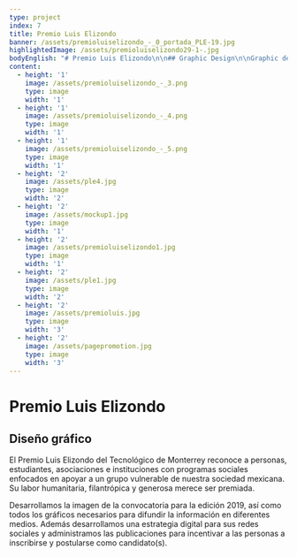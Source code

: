```yaml
---
type: project
index: 7
title: Premio Luis Elizondo
banner: /assets/premioluiselizondo_-_0_portada_PLE-19.jpg
highlightedImage: /assets/premioluiselizondo29-1-.jpg
bodyEnglish: "# Premio Luis Elizondo\n\n## Graphic Design\n\nGraphic design \r\n\nThe Premio Eugenio Garza Sada of Tecnológico de Monterrey recognizes students, people and institutions that developed social programs focused on bettering the lives of vulnerable communities in México. Thanks to their humanitarian, philanthropic and generous actions this event was created in order to give recognition to them. \r\n\nFor this project we developed the image for the announcement of the 2019 edition, furthermore, Katartico developed the necessary content to broadcast in different media networks. Additionally, we developed a digital strategy for social media and managed their social media networks with the objective of increasing the registration of candidates ."
content:
  - height: '1'
    image: /assets/premioluiselizondo_-_3.png
    type: image
    width: '1'
  - height: '1'
    image: /assets/premioluiselizondo_-_4.png
    type: image
    width: '1'
  - height: '1'
    image: /assets/premioluiselizondo_-_5.png
    type: image
    width: '1'
  - height: '2'
    image: /assets/ple4.jpg
    type: image
    width: '2'
  - height: '2'
    image: /assets/mockup1.jpg
    type: image
    width: '1'
  - height: '2'
    image: /assets/premioluiselizondo1.jpg
    type: image
    width: '1'
  - height: '2'
    image: /assets/ple1.jpg
    type: image
    width: '2'
  - height: '2'
    image: /assets/premioluis.jpg
    type: image
    width: '3'
  - height: '2'
    image: /assets/pagepromotion.jpg
    type: image
    width: '3'
---
```

# Premio Luis Elizondo

## **Diseño gráfico**

El Premio Luis Elizondo del Tecnológico de Monterrey reconoce a personas, estudiantes, asociaciones e instituciones con programas sociales enfocados en apoyar a un grupo vulnerable de nuestra sociedad mexicana. Su labor humanitaria, filantrópica y generosa merece ser premiada.

Desarrollamos la imagen de la convocatoria para la edición 2019, así como todos los gráficos necesarios para difundir la información en diferentes medios. Además desarrollamos una estrategia digital para sus redes sociales y administramos las publicaciones para incentivar a las personas a inscribirse y postularse como candidato(s).
